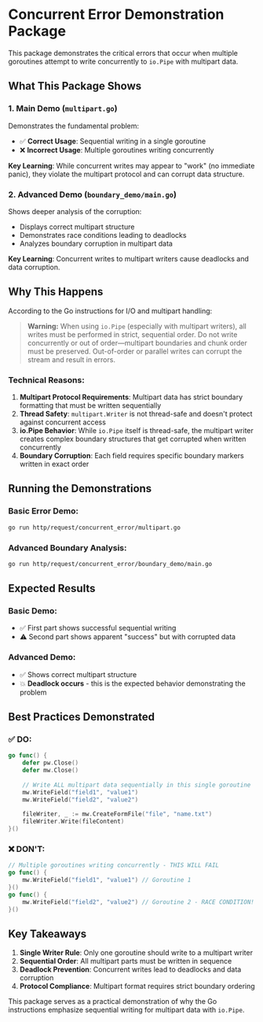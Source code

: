 # Concurrent Error Demonstration Package

This package demonstrates the critical errors that occur when multiple goroutines attempt to write concurrently to `io.Pipe` with multipart data.

## What This Package Shows

### 1. Main Demo (`multipart.go`)

Demonstrates the fundamental problem:
- ✅ **Correct Usage**: Sequential writing in a single goroutine
- ❌ **Incorrect Usage**: Multiple goroutines writing concurrently

**Key Learning**: While concurrent writes may appear to "work" (no immediate panic), they violate the multipart protocol and can corrupt data structure.

### 2. Advanced Demo (`boundary_demo/main.go`)

Shows deeper analysis of the corruption:
- Displays correct multipart structure
- Demonstrates race conditions leading to deadlocks
- Analyzes boundary corruption in multipart data

**Key Learning**: Concurrent writes to multipart writers cause deadlocks and data corruption.

## Why This Happens

According to the Go instructions for I/O and multipart handling:

> **Warning:** When using `io.Pipe` (especially with multipart writers), all writes must be performed in strict, sequential order. Do not write concurrently or out of order—multipart boundaries and chunk order must be preserved. Out-of-order or parallel writes can corrupt the stream and result in errors.

### Technical Reasons:

1. **Multipart Protocol Requirements**: Multipart data has strict boundary formatting that must be written sequentially
2. **Thread Safety**: `multipart.Writer` is not thread-safe and doesn't protect against concurrent access
3. **io.Pipe Behavior**: While `io.Pipe` itself is thread-safe, the multipart writer creates complex boundary structures that get corrupted when written concurrently
4. **Boundary Corruption**: Each field requires specific boundary markers written in exact order

## Running the Demonstrations

### Basic Error Demo:
```bash
go run http/request/concurrent_error/multipart.go
```

### Advanced Boundary Analysis:
```bash
go run http/request/concurrent_error/boundary_demo/main.go
```

## Expected Results

### Basic Demo:
- ✅ First part shows successful sequential writing
- ⚠️ Second part shows apparent "success" but with corrupted data

### Advanced Demo:
- ✅ Shows correct multipart structure
- 💥 **Deadlock occurs** - this is the expected behavior demonstrating the problem

## Best Practices Demonstrated

### ✅ DO:
```go
go func() {
    defer pw.Close()
    defer mw.Close()
    
    // Write ALL multipart data sequentially in this single goroutine
    mw.WriteField("field1", "value1")
    mw.WriteField("field2", "value2")
    
    fileWriter, _ := mw.CreateFormFile("file", "name.txt")
    fileWriter.Write(fileContent)
}()
```

### ❌ DON'T:
```go
// Multiple goroutines writing concurrently - THIS WILL FAIL
go func() {
    mw.WriteField("field1", "value1") // Goroutine 1
}()
go func() {
    mw.WriteField("field2", "value2") // Goroutine 2 - RACE CONDITION!
}()
```

## Key Takeaways

1. **Single Writer Rule**: Only one goroutine should write to a multipart writer
2. **Sequential Order**: All multipart parts must be written in sequence
3. **Deadlock Prevention**: Concurrent writes lead to deadlocks and data corruption
4. **Protocol Compliance**: Multipart format requires strict boundary ordering

This package serves as a practical demonstration of why the Go instructions emphasize sequential writing for multipart data with `io.Pipe`.
